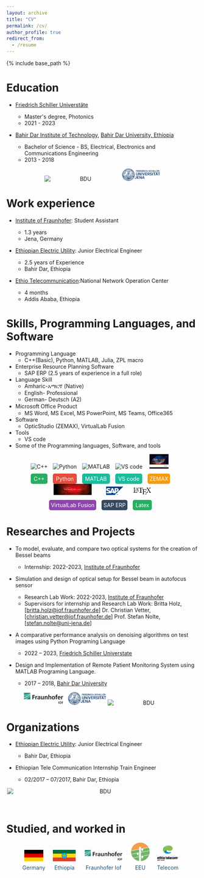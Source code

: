 ```yaml
---
layout: archive
title: "CV"
permalink: /cv/
author_profile: true
redirect_from:
  - /resume
---
```


{% include base_path %}

Education
======
* [Friedrich Schiller Universtäte](https://www.uni-jena.de/en)
  * Master's degree, Photonics 
  * 2021 - 2023

* [Bahir Dar Institute of Technology](https://bit.bdu.edu.et/), [Bahir Dar University, Ethiopia](https://www.bdu.edu.et/)
  * Bachelor of Science - BS, Electrical, Electronics and Communications Engineering 
  * 2013 - 2018

 <div style="text-align: center;">
      <img src="/images/bdu3.jpg" alt="BDU" style="display: inline-block; width: 200px;">
      <img src="/images/fsu.png" alt="PPCU" style="display: inline-block; width: 100px;">
       </div>

Work experience
======

* [Institute of Fraunhofer](https://www.iof.fraunhofer.de/): Student Assistant
  * 1.3 years
  * Jena, Germany
    
* [Ethiopian Electric Utility](http://www.ethiopianelectricutility.gov.et/): Junior Electrical Engineer 
  * 2.5 years of Experience 
  * Bahir  Dar, Ethiopia

* [Ethio Telecommunication](https://www.ethiotelecom.et/):National Network Operation Center
   * 4 months
   * Addis Ababa, Ethiopia

  
Skills, Programming Languages, and Software
======
* Programming Language
   * C++(Basic), Python, MATLAB, Julia, ZPL macro
* Enterprise Resource Planning Software
  * SAP ERP (2.5 years of experience in a full role)
* Language Skill
  * Amharic-አማርኛ (Native)
  * English- Professional
  * German- Deutsch (A2)
* Microsoft Oﬀice Product
   * MS Word, MS Excel, MS PowerPoint, MS Teams, Office365 
* Software
   * OpticStudio (ZEMAX), VirtualLab Fusion
* Tools
   * VS code
* Some of the Programming languages, Software, and tools 
<div style="text-align: center;">
  <div style="display: inline-block; margin-right: 10px;">
    <img src="/images/c++.png" alt="C++" style="width: 30px;">
    <br>
    <div style="background-color: #27ae60; padding: 5px; border-radius: 5px; margin-top: 10px;">
      <span style="color: white;">C++</span>
    </div>
  </div>
  <div style="display: inline-block; margin-right: 10px;">
    <img src="/images/python.png" alt="Python" style="width: 30px;">
    <br>
    <div style="background-color: #e74c3c; padding: 5px; border-radius: 5px; margin-top: 10px;">
      <span style="color: white;">Python</span>
    </div>
  </div>
  <div style="display: inline-block; margin-right: 10px;">
    <img src="/images/matlab.png" alt="MATLAB" style="width: 30px;">
    <br>
    <div style="background-color: #1abc9c; padding: 5px; border-radius: 5px; margin-top: 10px;">
      <span style="color: white;">MATLAB</span>
    </div>
  </div>
  <div style="display: inline-block; margin-right: 10px;">
    <img src="/images/VS code.png" alt="VS code" style="width: 30px;">
    <br>
    <div style="background-color: #1abc9c; padding: 5px; border-radius: 5px; margin-top: 10px;">
      <span style="color: white;">VS code</span>
    </div>
  </div>
  <div style="display: inline-block; margin-right: 10px;">
    <img src="/images/zemax.png" alt="ZEMAX" style="width: 50px;">
    <br>
    <div style="background-color: #f39c12; padding: 5px; border-radius: 5px; margin-top: 10px;">
      <span style="color: white;">ZEMAX</span>
    </div>
  </div>
  <div style="display: inline-block; margin-right: 10px;">
    <img src="/images/vlab.png" alt="VirtualLab Fusion" style="width: 100px;">
    <br>
    <div style="background-color: #8e44ad; padding: 5px; border-radius: 5px; margin-top: 10px;">
      <span style="color: white;">VirtualLab Fusion</span>
    </div>
  </div>

  <div style="display: inline-block; margin-right: 10px;">
    <img src="/images/sap.png" alt="SAP ERP" style="width: 45px;">
    <br>
    <div style="background-color: #34495e; padding: 5px; border-radius: 5px; margin-top: 10px;">
      <span style="color: white;">SAP ERP</span>
    </div>
  </div>
    <div style="display: inline-block; margin-right: 10px;">
    <img src="/images/latex.png" alt="Latex" style="width: 50px;">
    <br>
    <div style="background-color: #27ae60; padding: 5px; border-radius: 5px; margin-top: 10px;">
      <span style="color: white;">Latex</span>
    </div>
  </div>
</div>

Researches and Projects
======
* To model, evaluate, and compare two optical systems for the creation of Bessel beams
   * Internship: 2022-2023, [Institute of Fraunhofer](https://www.iof.fraunhofer.de/)
* Simulation and design of optical setup for Bessel beam in autofocus sensor
   * Research Lab Work: 2022-2023, [Institute of Fraunhofer](https://www.iof.fraunhofer.de/)
   * Supervisors for internship and Research Lab Work:
                                   Britta Holz, [britta.holz@iof.fraunhofer.de]
                                   Dr. Christian Vetter, [christian.vetter@iof.fraunhofer.de]
                                   Prof. Stefan Nolte, [stefan.nolte@uni-jena.de]
* A comparative performance analysis on denoising algorithms on test images using Python Programing Language
  * 2022 – 2023, [Friedrich Schiller Universtate](https://www.uni-jena.de/en)

* Design and Implementation of Remote Patient Monitoring System using MATLAB Programing Language.
  * 2017 – 2018, [Bahir Dar University](https://www.bdu.edu.et/)

  

<div style="text-align: center;">
  <img src="/images/IOF.jpg" alt="IOF" style="display: inline-block; width: 120px;">
  <img src="/images/fsu.png" alt="FSU" style="display: inline-block; width: 100px;">
  <img src="/images/bdu3.jpg" alt="BDU" style="display: inline-block; width: 200px;">
</div>


Organizations
======
* [Ethiopian Electric Utility](http://www.ethiopianelectricutility.gov.et/): Junior Electrical Engineer 
  * Bahir  Dar, Ethiopia

* Ethiopian Tele Communication Internship Train Engineer
  * 02/2017 – 07/2017,  Bahir  Dar, Ethiopia

<div style="text-align: center;">
  <img src="/images/bit.jpg" alt="BDU" style="display: inline-block; width: 500px; height: 50px;">
</div>
 
Studied, and worked in
======

<div style="text-align: center;">
  <div style="display: inline-block; margin-right: 10px;">
    <img src="/images/german.webp" alt="FSU" style="width: 50px;">
    <br>
    <div style="background-color: #ffffff; padding: 5px; border-radius: 5px;">
      <span style="color: #16537e;">Germany</span>
    </div>
  </div>
  
  <div style="display: inline-block; margin-right: 10px;">
    <img src="/images/eth.webp" alt="BDU" style="width: 60px;">
    <br>
    <div style="background-color: #ffffff; padding: 5px; border-radius: 5px;">
      <span style="color: #16537e;">Ethiopia</span>
    </div>
  </div>
   <div style="display: inline-block; margin-right: 10px;">
    <img src="/images/IOF.jpg" alt="Fraunhofer" style="width: 115px;">
    <br>
    <div style="background-color: #ffffff; padding: 5px; border-radius: 5px;">
      <span style="color: #16537e;">Fraunhofer Iof</span>
    </div>
  </div>
  <div style="display: inline-block; margin-right: 10px;">
    <img src="/images/eeu.png" alt="C++" style="width: 50px;">
    <br>
    <div style="background-color: #ffffff; padding: 5px; border-radius: 5px;">
      <span style="color: #16537e;">EEU</span>
    </div>
  </div>
  <div style="display: inline-block; margin-right: 10px;">
    <img src="/images/etc.jpg" alt="Tele" style="width: 60px;">
    <br>
    <div style="background-color: #ffffff; padding: 5px; border-radius: 5px;">
      <span style="color: #16537e;">Telecom</span>
    </div>
  </div>
</div>

